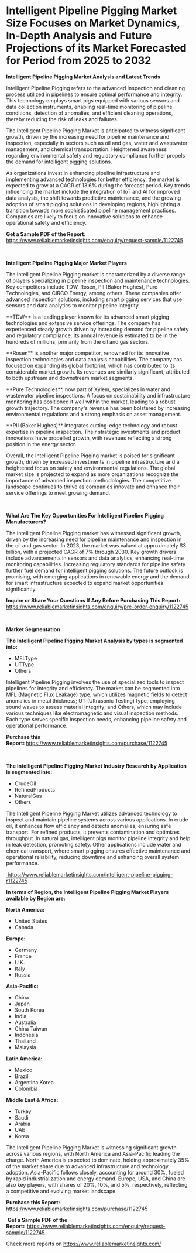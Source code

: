 <p><h1>Intelligent Pipeline Pigging Market Size Focuses on Market Dynamics, In-Depth Analysis and Future Projections of its Market Forecasted for Period from 2025 to 2032</h1></p><p><strong>Intelligent Pipeline Pigging Market Analysis and Latest Trends</strong></p>
<p><p>Intelligent Pipeline Pigging refers to the advanced inspection and cleaning process utilized in pipelines to ensure optimal performance and integrity. This technology employs smart pigs equipped with various sensors and data collection instruments, enabling real-time monitoring of pipeline conditions, detection of anomalies, and efficient cleaning operations, thereby reducing the risk of leaks and failures.</p><p>The Intelligent Pipeline Pigging Market is anticipated to witness significant growth, driven by the increasing need for pipeline maintenance and inspection, especially in sectors such as oil and gas, water and wastewater management, and chemical transportation. Heightened awareness regarding environmental safety and regulatory compliance further propels the demand for intelligent pigging solutions. </p><p>As organizations invest in enhancing pipeline infrastructure and implementing advanced technologies for better efficiency, the market is expected to grow at a CAGR of 13.6% during the forecast period. Key trends influencing the market include the integration of IoT and AI for improved data analysis, the shift towards predictive maintenance, and the growing adoption of smart pigging solutions in developing regions, highlighting a transition towards more sophisticated pipeline management practices. Companies are likely to focus on innovative solutions to enhance operational safety and efficiency.</p></p>
<p><strong>Get a Sample PDF of the Report:&nbsp;</strong> <a href="https://www.reliablemarketinsights.com/enquiry/request-sample/1122745?utm_campaign=2451&utm_medium=2&utm_source=Github&utm_content=ia&utm_term=16022025&utm_id=intelligent-pipeline-pigging">https://www.reliablemarketinsights.com/enquiry/request-sample/1122745</a></p>
<p>&nbsp;</p>
<p><strong>Intelligent Pipeline Pigging Major Market Players</strong></p>
<p><p>The Intelligent Pipeline Pigging market is characterized by a diverse range of players specializing in pipeline inspection and maintenance technologies. Key competitors include TDW, Rosen, PII (Baker Hughes), Pure Technologies, and CIRCO Energy, among others. These companies offer advanced inspection solutions, including smart pigging services that use sensors and data analytics to monitor pipeline integrity.</p><p>**TDW** is a leading player known for its advanced smart pigging technologies and extensive service offerings. The company has experienced steady growth driven by increasing demand for pipeline safety and regulatory compliance. Its annual revenue is estimated to be in the hundreds of millions, primarily from the oil and gas sectors.</p><p>**Rosen** is another major competitor, renowned for its innovative inspection technologies and data analysis capabilities. The company has focused on expanding its global footprint, which has contributed to its considerable market growth. Its revenues are similarly significant, attributed to both upstream and downstream market segments.</p><p>**Pure Technologies**, now part of Xylem, specializes in water and wastewater pipeline inspections. A focus on sustainability and infrastructure monitoring has positioned it well within the market, leading to a robust growth trajectory. The company's revenue has been bolstered by increasing environmental regulations and a strong emphasis on asset management.</p><p>**PII (Baker Hughes)** integrates cutting-edge technology and robust expertise in pipeline inspection. Their strategic investments and product innovations have propelled growth, with revenues reflecting a strong position in the energy sector.</p><p>Overall, the Intelligent Pipeline Pigging market is poised for significant growth, driven by increased investments in pipeline infrastructure and a heightened focus on safety and environmental regulations. The global market size is projected to expand as more organizations recognize the importance of advanced inspection methodologies. The competitive landscape continues to thrive as companies innovate and enhance their service offerings to meet growing demand.</p></p>
<p>&nbsp;</p>
<p><strong>What Are The Key Opportunities For Intelligent Pipeline Pigging Manufacturers?</strong></p>
<p><p>The Intelligent Pipeline Pigging market has witnessed significant growth, driven by the increasing need for pipeline maintenance and inspection in the oil and gas sector. In 2023, the market was valued at approximately $3 billion, with a projected CAGR of 7% through 2030. Key growth drivers include advancements in sensors and data analytics, enhancing real-time monitoring capabilities. Increasing regulatory standards for pipeline safety further fuel demand for intelligent pigging solutions. The future outlook is promising, with emerging applications in renewable energy and the demand for smart infrastructure expected to expand market opportunities significantly.</p></p>
<p><strong>Inquire or Share Your Questions If Any Before Purchasing This Report:</strong> <a href="https://www.reliablemarketinsights.com/enquiry/pre-order-enquiry/1122745?utm_campaign=2451&utm_medium=2&utm_source=Github&utm_content=ia&utm_term=16022025&utm_id=intelligent-pipeline-pigging">https://www.reliablemarketinsights.com/enquiry/pre-order-enquiry/1122745</a></p>
<p>&nbsp;</p>
<p><strong>Market Segmentation</strong></p>
<p><strong>The Intelligent Pipeline Pigging Market Analysis by types is segmented into:</strong></p>
<p><ul><li>MFLType</li><li>UTType</li><li>Others</li></ul></p>
<p><p>Intelligent Pipeline Pigging involves the use of specialized tools to inspect pipelines for integrity and efficiency. The market can be segmented into MFL (Magnetic Flux Leakage) type, which utilizes magnetic fields to detect anomalies in metal thickness; UT (Ultrasonic Testing) type, employing sound waves to assess material integrity; and Others, which may include various techniques like electromagnetic and visual inspection methods. Each type serves specific inspection needs, enhancing pipeline safety and operational performance.</p></p>
<p><strong>Purchase this Report:&nbsp;</strong><a href="https://www.reliablemarketinsights.com/purchase/1122745?utm_campaign=2451&utm_medium=2&utm_source=Github&utm_content=ia&utm_term=16022025&utm_id=intelligent-pipeline-pigging">https://www.reliablemarketinsights.com/purchase/1122745</a></p>
<p>&nbsp;</p>
<p><strong>The Intelligent Pipeline Pigging Market Industry Research by Application is segmented into:</strong></p>
<p><ul><li>CrudeOil</li><li>RefinedProducts</li><li>NaturalGas</li><li>Others</li></ul></p>
<p><p>The Intelligent Pipeline Pigging Market utilizes advanced technology to inspect and maintain pipeline systems across various applications. In crude oil, it enhances flow efficiency and detects anomalies, ensuring safe transport. For refined products, it prevents contamination and optimizes throughput. In natural gas, intelligent pigs monitor pipeline integrity and help in leak detection, promoting safety. Other applications include water and chemical transport, where smart pigging ensures effective maintenance and operational reliability, reducing downtime and enhancing overall system performance.</p></p>
<p><a href="https://www.reliablemarketinsights.com/intelligent-pipeline-pigging-r1122745?utm_campaign=2451&utm_medium=2&utm_source=Github&utm_content=ia&utm_term=16022025&utm_id=intelligent-pipeline-pigging">&nbsp;https://www.reliablemarketinsights.com/intelligent-pipeline-pigging-r1122745</a></p>
<p><strong>In terms of Region, the Intelligent Pipeline Pigging Market Players available by Region are:</strong></p>
<p>
    <p> <strong> North America: </strong>
        <ul>
            <li>United States</li>
            <li>Canada</li>
        </ul>
        </p> 
    <p> <strong> Europe: </strong>
        <ul>
            <li>Germany</li>
            <li>France</li>
            <li>U.K.</li>
            <li>Italy</li>
            <li>Russia</li>
        </ul>
        </p> 
    <p> <strong> Asia-Pacific: </strong>
        <ul>
            <li>China</li>
            <li>Japan</li>
            <li>South Korea</li>
            <li>India</li>
            <li>Australia</li>
            <li>China Taiwan</li>
            <li>Indonesia</li>
            <li>Thailand</li>
            <li>Malaysia</li>
        </ul>
        </p> 
    <p> <strong> Latin America: </strong>
        <ul>
            <li>Mexico</li>
            <li>Brazil</li>
            <li>Argentina Korea</li>
            <li>Colombia</li>
        </ul>
        </p> 
    <p> <strong> Middle East & Africa: </strong>
        <ul>
            <li>Turkey</li>
            <li>Saudi</li>
            <li>Arabia</li>
            <li>UAE</li>
            <li>Korea</li>
        </ul>
    </p>
    </p>
<p><p>The Intelligent Pipeline Pigging Market is witnessing significant growth across various regions, with North America and Asia-Pacific leading the charge. North America is expected to dominate, holding approximately 35% of the market share due to advanced infrastructure and technology adoption. Asia-Pacific follows closely, accounting for around 30%, fueled by rapid industrialization and energy demand. Europe, USA, and China are also key players, with shares of 20%, 10%, and 5%, respectively, reflecting a competitive and evolving market landscape.</p></p>
<p><strong>Purchase this Report: </strong><a href="https://www.reliablemarketinsights.com/purchase/1122745?utm_campaign=2451&utm_medium=2&utm_source=Github&utm_content=ia&utm_term=16022025&utm_id=intelligent-pipeline-pigging">https://www.reliablemarketinsights.com/purchase/1122745</a></p>
<p>&nbsp;<strong>Get a Sample PDF of the Report:&nbsp;&nbsp;</strong><a href="https://www.reliablemarketinsights.com/enquiry/request-sample/1122745?utm_campaign=2451&utm_medium=2&utm_source=Github&utm_content=ia&utm_term=16022025&utm_id=intelligent-pipeline-pigging">https://www.reliablemarketinsights.com/enquiry/request-sample/1122745</a></p>
<p><strong></strong></p>
<p>Check more reports on <a href="https://www.reliablemarketinsights.com/?utm_campaign=2451&utm_medium=2&utm_source=Github&utm_content=ia&utm_term=16022025&utm_id=intelligent-pipeline-pigging">https://www.reliablemarketinsights.com/</a></p>